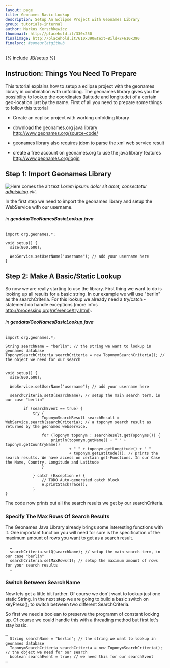 ```yaml
---
layout: page
title: Geonames Basic Lookup
description: Setup An Eclipse Project with Geonames Library
group: tutorials-internal
author: Markus Kerschkewicz
thumbnail: http://placehold.it/330x250
finalimage: http://placehold.it/610x390&text=Bild+2+610x390
finalsrc: #someurlatgithub
---
```


{% include JB/setup %}

## Instruction: Things You Need To Prepare
This tutorial explains how to setup a eclipse project with the geonames library in combination with unfolding. The geonames library gives you the possibility to lookup the coordinates (latitude and longitude) of a certain geo-location just by the name.
First of all you need to prepare some things to follow this tutorial

*  Create an ecplise project with working unfolding library

*  download the geonames.org java library http://www.geonames.org/source-code/ 

*  geonames library also requires jdom to parse the xml web service result

*  create a free account on geonames.org to use the java library features http://www.geonames.org/login

## Step 1: Import Geonames Library
![Here comes the alt text](http://placehold.it/620x390&text=Some+Image "Here comes the title for the image")
*Lorem ipsum: dolor sit amet, consectetur [adipisicing](http://example.com/ "Link title for adipisicing") elit.*

In the first step we need to import the geonames library and setup the WebService with our username.


###### in **geodata/GeoNamesBasicLookup.java**
	
	import org.geonames.*;                                                                                                                                  

    void setup() {
	  size(800,600);

	  WebService.setUserName("username"); // add your username here                                                                                  
    }

## Step 2: Make A Basic/Static Lookup
So now we are really starting to use the library. First thing we want to do is looking up all results for a basic string. In our example we will use "berlin" as the searchCriteria. For this lookup we already need a try/catch - statement do handle exceptions (more infos http://processing.org/reference/try.html).

###### in **geodata/GeoNamesBasicLookup.java**
	
	import org.geonames.*;    
	
	String searchName = "berlin"; // the string we want to lookup in geonames database
	ToponymSearchCriteria searchCriteria = new ToponymSearchCriteria(); // the object we need for our search
	                                                                                                                           

    void setup() {
	  size(800,600);

	  WebService.setUserName("username"); // add your username here    
	     
	  searchCriteria.setQ(searchName); // setup the main search term, in our case "berlin"
	
			if (searchEvent == true) {
				try {
					ToponymSearchResult searchResult = WebService.search(searchCriteria); // a toponym search result as returned by the geonames webservice.

					for (Toponym toponym : searchResult.getToponyms()) {
						println(toponym.getName() + " " + toponym.getCountryName()
								+ " " + toponym.getLongitude() + " "
								+ toponym.getLatitude()); // prints the search results. We have access on certain get-Functions. In our Case the Name, Country, Longitude and Latitude
					}

				} catch (Exception e) {
					// TODO Auto-generated catch block
					e.printStackTrace();
				}                                                                         
    }

The code now prints out all the search results we get by our searchCriteria. 

### Specify The Max Rows Of Search Results
The Geonames Java Library already brings some interesting functions with it. One important function you will need for sure is the specification of the maximum amount of rows you want to get as a search result.

	  …
	  searchCriteria.setQ(searchName); // setup the main search term, in our case "berlin"
	  searchCriteria.setMaxRows(1); // setup the maximum amount of rows for your search results
	  …

### Switch Between SearchName
Now lets get a little bit further. Of course we don't want to lookup just one static String. In the next step we are going to build a basic switch on keyPress(); to switch between two different SearchCriteria.

So first we need a boolean to preserve the programm of constant looking up. Of course we could handle this with a threading method but first let's stay basic.

	…
	  String searchName = "berlin"; // the string we want to lookup in geonames database
	  ToponymSearchCriteria searchCriteria = new ToponymSearchCriteria(); // the object we need for our search
	  boolean searchEvent = true; // we need this for our searchEvent
	…


